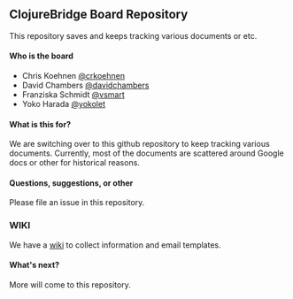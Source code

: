 ## ClojureBridge Board Repository

This repository saves and keeps tracking various documents or etc.

#### Who is the board

- Chris Koehnen [@crkoehnen](https://github.com/crkoehnen)
- David Chambers [@davidchambers](https://github.com/davidchambers)
- Franziska Schmidt [@vsmart](https://github.com/vsmart)
- Yoko Harada [@yokolet](https://github.com/yokolet)

#### What is this for?

We are switching over to this github repository to keep tracking various
documents. Currently, most of the documents are scattered around
Google docs or other for historical reasons.


#### Questions, suggestions, or other

Please file an issue in this repository.

### WIKI
We have a [wiki](https://github.com/ClojureBridge/board/wiki) to collect information and email templates. 

#### What's next?

More will come to this repository.




